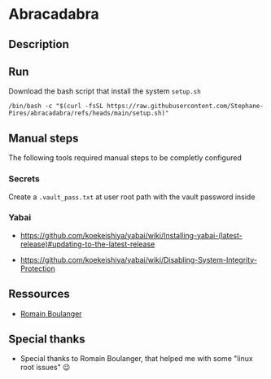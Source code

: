 # Abracadabra

## Description

## Run

Download the bash script that install the system `setup.sh`

`/bin/bash -c "$(curl -fsSL https://raw.githubusercontent.com/Stephane-Pires/abracadabra/refs/heads/main/setup.sh)"`

## Manual steps

The following tools required manual steps to be completly configured

### Secrets

Create a `.vault_pass.txt` at user root path with the vault password inside

### Yabai

- https://github.com/koekeishiya/yabai/wiki/Installing-yabai-(latest-release)#updating-to-the-latest-release

- https://github.com/koekeishiya/yabai/wiki/Disabling-System-Integrity-Protection

## Ressources

- [Romain Boulanger](https://blog.filador.fr/en/posts/i-use-ansible-to-configure-macos/)

## Special thanks

- Special thanks to Romain Boulanger, that helped me with some "linux root issues" :wink:
